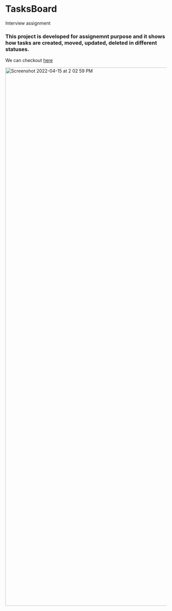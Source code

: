 # TasksBoard
Interview assignment 

### This project is developed for assignemnt purpose and it shows how tasks are created, moved, updated, deleted in different statuses.

We can checkout [here](https://vikas15689.github.io/TasksBoard/)


<img width="1680" alt="Screenshot 2022-04-15 at 2 02 59 PM" src="https://user-images.githubusercontent.com/63344337/163547092-5155b505-8fa9-43cc-a887-d79a783fc883.png">
